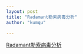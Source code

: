 ```yaml
---
layout: post
title: "Radamant勒索病毒分析"
author: "kumqu"

---
```


[Radamant勒索病毒分析](https://bbs.pediy.com/thread-256302.htm)
